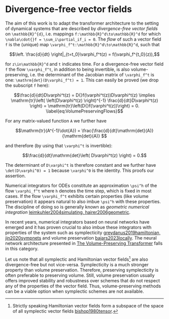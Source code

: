 # Divergence-free vector fields

The aim of this work is to adapt the transformer architecture to the setting of dynamical systems that are described by *divergence-free vector fields* on ``\mathbb{R}^{d}``, i.e. mappings ``f:\mathbb{R}^d\to\mathbb{R}^d`` for which ``\nabla\cdot{}f = \sum_i\partial_if_i = 0``. 
The *flow* of such a vector field ``f`` is the (unique) map ``\varphi_f^t:\mathbb{R}^d\to\mathbb{R}^d``, such that 
```math
\left. \frac{d}{dt} \right|_{t=t_0}\varphi_f^t(z) = f(\varphi_f^{t_0}(z)),
```
for ``z\in\mathbb{R}^d`` and ``t`` indicates time. For a divergence-free vector field ``f`` the flow ``\varphi_f^t``, in addition to being invertible, is also volume-preserving, i.e. the determinant of the Jacobian matrix of ``\varphi_f^t`` is one: ``\mathrm{det}(D\varphi_f^t) = 1``. This can easily be proved (we drop the subscript ``f`` here):
```math
\frac{d}{dt}D\varphi^t(z) = D{}f(\varphi^t(z))D\varphi^t(z) \implies \mathrm{tr}\left( \left(D\varphi^t(z) \right)^{-1} \frac{d}{dt}D\varphi^t(z) \right) = \mathrm{tr}\left(D{}f(\varphi^t(z))\right) = 0.
\label{eq:VolumePreservingFlows}
```
For any matrix-valued function ``A`` we further have
```math
\mathrm{tr}(A^{-1}\dot{A}) = \frac{\frac{d}{dt}\mathrm{det}(A)}{\mathrm{det}(A)} 
```
and therefore (by using that ``\varphi^t`` is invertible):
```math
\frac{d}{dt}\mathrm{det}\left( D\varphi^t(z) \right) = 0.
```

The determinant of ``D\varphi^t`` is therefore constant and we further have ``\det(D\varphi^0) = 1`` because ``\varphi^0`` is the identity. This proofs our assertion.

Numerical integrators for ODEs constitute an approximation ``\psi^h`` of the flow ``\varphi_f^t`` where ``h`` denotes the time step, which is fixed in most cases. If the flow ``\varphi_f^t`` exhibits certain properties (like volume preservation) it appears natural to also imbue ``\psi^h`` with these properties. The discipline of doing so is generally known as *geometric numerical integration* [leimkuhler2004simulating, hairer2006geometric](@cite).

In recent years, numerical integrators based on neural networks have emerged and it has proven crucial to also imbue these integrators with properties of the system such as symplecticity [greydanus2019hamiltonian, jin2020sympnets](@cite) and volume preservation [bajars2023locally](@cite). The neural network architecture presented in [The Volume-Preserving Transformer](@ref) falls in this category. 

Let us note that all symplectic and Hamiltonian vector fields[^1] are also divergence-free but not vice-versa. Symplecticity is a much stronger property than volume preservation. Therefore, preserving symplecticity is often preferable to preserving volume. Still, volume preservation usually offers improved stability and robustness over schemes that do not respect any of the properties of the vector field. Thus, volume-preserving methods can be a viable option when symplectic schemes are not available.

[^1]: Strictly speaking Hamiltonian vector fields form a subspace of the space of all symplectic vector fields [bishop1980tensor](@cite).
